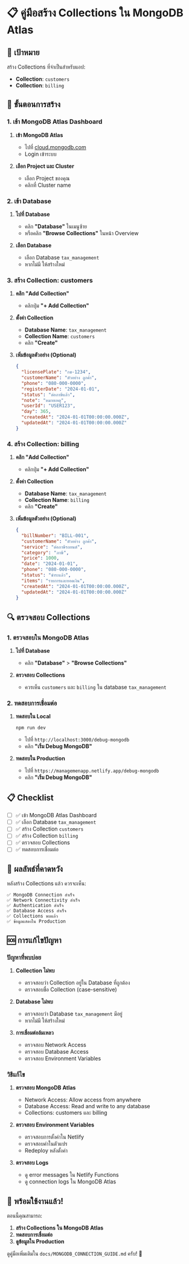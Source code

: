 # 📋 คู่มือสร้าง Collections ใน MongoDB Atlas

## 🎯 เป้าหมาย

สร้าง Collections ที่จำเป็นสำหรับแอป:
- **Collection**: `customers`
- **Collection**: `billing`

## 🚀 ขั้นตอนการสร้าง

### 1. เข้า MongoDB Atlas Dashboard

1. **เข้า MongoDB Atlas**
   - ไปที่ [cloud.mongodb.com](https://cloud.mongodb.com/)
   - Login เข้าระบบ

2. **เลือก Project และ Cluster**
   - เลือก Project ของคุณ
   - คลิกที่ Cluster name

### 2. เข้า Database

1. **ไปที่ Database**
   - คลิก **"Database"** ในเมนูซ้าย
   - หรือคลิก **"Browse Collections"** ในหน้า Overview

2. **เลือก Database**
   - เลือก Database `tax_management`
   - หากไม่มี ให้สร้างใหม่

### 3. สร้าง Collection: customers

1. **คลิก "Add Collection"**
   - คลิกปุ่ม **"+ Add Collection"**

2. **ตั้งค่า Collection**
   - **Database Name**: `tax_management`
   - **Collection Name**: `customers`
   - คลิก **"Create"**

3. **เพิ่มข้อมูลตัวอย่าง (Optional)**
   ```json
   {
     "licensePlate": "กข-1234",
     "customerName": "ตัวอย่าง ลูกค้า",
     "phone": "080-000-0000",
     "registerDate": "2024-01-01",
     "status": "ต่อภาษีแล้ว",
     "note": "หมายเหตุ",
     "userId": "USER123",
     "day": 365,
     "createdAt": "2024-01-01T00:00:00.000Z",
     "updatedAt": "2024-01-01T00:00:00.000Z"
   }
   ```

### 4. สร้าง Collection: billing

1. **คลิก "Add Collection"**
   - คลิกปุ่ม **"+ Add Collection"**

2. **ตั้งค่า Collection**
   - **Database Name**: `tax_management`
   - **Collection Name**: `billing`
   - คลิก **"Create"**

3. **เพิ่มข้อมูลตัวอย่าง (Optional)**
   ```json
   {
     "billNumber": "BILL-001",
     "customerName": "ตัวอย่าง ลูกค้า",
     "service": "ต่อภาษีรถยนต์",
     "category": "ภาษี",
     "price": 1000,
     "date": "2024-01-01",
     "phone": "080-000-0000",
     "status": "ชำระแล้ว",
     "items": "รายการและยอดเงิน",
     "createdAt": "2024-01-01T00:00:00.000Z",
     "updatedAt": "2024-01-01T00:00:00.000Z"
   }
   ```

## 🔍 ตรวจสอบ Collections

### 1. ตรวจสอบใน MongoDB Atlas

1. **ไปที่ Database**
   - คลิก **"Database"** > **"Browse Collections"**

2. **ตรวจสอบ Collections**
   - ควรเห็น `customers` และ `billing` ใน database `tax_management`

### 2. ทดสอบการเชื่อมต่อ

1. **ทดสอบใน Local**
   ```bash
   npm run dev
   ```
   - ไปที่ `http://localhost:3000/debug-mongodb`
   - คลิก **"เริ่ม Debug MongoDB"**

2. **ทดสอบใน Production**
   - ไปที่ `https://managemenapp.netlify.app/debug-mongodb`
   - คลิก **"เริ่ม Debug MongoDB"**

## 📋 Checklist

- [ ] ✅ เข้า MongoDB Atlas Dashboard
- [ ] ✅ เลือก Database `tax_management`
- [ ] ✅ สร้าง Collection `customers`
- [ ] ✅ สร้าง Collection `billing`
- [ ] ✅ ตรวจสอบ Collections
- [ ] ✅ ทดสอบการเชื่อมต่อ

## 🎯 ผลลัพธ์ที่คาดหวัง

หลังสร้าง Collections แล้ว ควรจะเห็น:

```
✅ MongoDB Connection สำเร็จ
✅ Network Connectivity สำเร็จ
✅ Authentication สำเร็จ
✅ Database Access สำเร็จ
✅ Collections พบแล้ว
✅ ข้อมูลแสดงใน Production
```

## 🆘 การแก้ไขปัญหา

### ปัญหาที่พบบ่อย

1. **Collection ไม่พบ**
   - ตรวจสอบว่า Collection อยู่ใน Database ที่ถูกต้อง
   - ตรวจสอบชื่อ Collection (case-sensitive)

2. **Database ไม่พบ**
   - ตรวจสอบว่า Database `tax_management` มีอยู่
   - หากไม่มี ให้สร้างใหม่

3. **การเชื่อมต่อล้มเหลว**
   - ตรวจสอบ Network Access
   - ตรวจสอบ Database Access
   - ตรวจสอบ Environment Variables

### วิธีแก้ไข

1. **ตรวจสอบ MongoDB Atlas**
   - Network Access: Allow access from anywhere
   - Database Access: Read and write to any database
   - Collections: customers และ billing

2. **ตรวจสอบ Environment Variables**
   - ตรวจสอบการตั้งค่าใน Netlify
   - ตรวจสอบค่าในตัวแปร
   - Redeploy หลังตั้งค่า

3. **ตรวจสอบ Logs**
   - ดู error messages ใน Netlify Functions
   - ดู connection logs ใน MongoDB Atlas

## 🚀 พร้อมใช้งานแล้ว!

ตอนนี้คุณสามารถ:

1. **สร้าง Collections ใน MongoDB Atlas**
2. **ทดสอบการเชื่อมต่อ**
3. **ดูข้อมูลใน Production**

ดูคู่มือเพิ่มเติมใน `docs/MONGODB_CONNECTION_GUIDE.md` ครับ! 🎉
